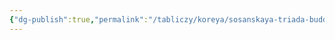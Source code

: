```yaml
---
{"dg-publish":true,"permalink":"/tabliczy/koreya/sosanskaya-triada-buddy/","dgPassFrontmatter":true}
---
```



